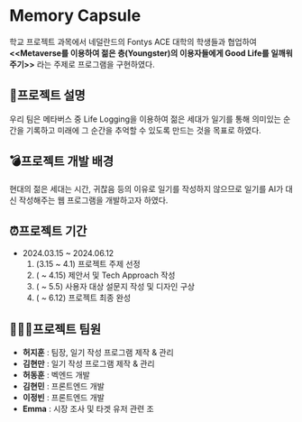 # Memory Capsule
학교 프로젝트 과목에서 네덜란드의 Fontys ACE 대학의 학생들과 협업하여 **<<Metaverse를 이용하여 젊은 층(Youngster)의 이용자들에게 Good Life를 일깨워주기>>** 라는 주제로 프로그램을 구현하였다.
## 📗프로젝트 설명
우리 팀은 메타버스 중 Life Logging을 이용하여 젊은 세대가 일기를 통해 의미있는 순간을 기록하고 미래에 그 순간을 추억할 수 있도록 만드는 것을 목표로 하였다.
## 💣프로젝트 개발 배경
현대의 젊은 세대는 시간, 귀찮음 등의 이유로 일기를 작성하지 않으므로 일기를 AI가 대신 작성해주는 웹 프로그램을 개발하고자 하였다.
## ⏰프로젝트 기간
- 2024.03.15 ~ 2024.06.12
  1. (3.15 ~ 4.1) 프로젝트 주제 선정
  2. ( ~ 4.15) 제안서 및 Tech Approach 작성
  3. ( ~ 5.5) 사용자 대상 설문지 작성 및 디자인 구상
  4. ( ~ 6.12) 프로젝트 최종 완성
## 👨‍👦‍👦프로젝트 팀원
- **허지훈** : 팀장, 일기 작성 프로그램 제작 & 관리
- **김현만** : 일기 작성 프로그램 제작 & 관리
- **허동훈** : 벡엔드 개발
- **김현민** : 프론트엔드 개발
- **이정빈** : 프론트엔드 개발
- **Emma** : 시장 조사 및 타겟 유저 관련 조
